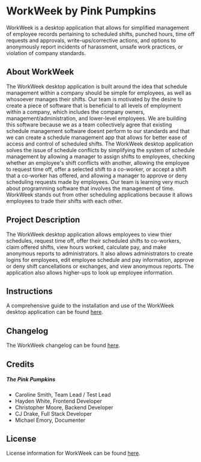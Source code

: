 # WorkWeek by Pink Pumpkins
WorkWeek is a desktop application that allows for simplified management of employee records pertaining to scheduled shifts, punched hours, time off requests and approvals, write-ups/corrective actions, and options to anonymously report incidents of harassment, unsafe work practices, or violation of company standards.

## About WorkWeek
<!--Answers the following questions:
- What was our motivation?
- Why are we building this?
- What problems does it solve?
- What are we learning?
- What makes our project stand out? (include a list features)-->
The WorkWeek desktop application is built around the idea that schedule management within a company should be simple for employees, as well as whosoever manages their shifts.  Our team is motivated by the desire to create a piece of software that is beneficial to all levels of employment within a company, which includes the company owners, management/administration, and lower-level employees.  We are building this software because we as a team collectively agree that existing schedule management software doesnt perform to our standards and that we can create a schedule management app that allows for better ease of access and control of scheduled shifts.  The WorkWeek desktop application solves the issue of schedule conflicts by simplifying the system of schedule management by allowing a manager to assign shifts to employees, checking whether an employee's shift conflicts with another, allowing the employee to request time off, offer a selected shift to a co-worker, or accept a shift that a co-worker has offered, and allowing a manager to approve or deny scheduling requests made by employees.  Our team is learning very much about programming software that involves the management of time.  WorkWeek stands out from other scheduling applications because it allows employees to trade their shifts with each other.

## Project Description
<!--Answers the following questions:
- What does the application do?
- What technology did we use?
- What challenges did we face?
- What do we hope to implement in the future?-->
The WorkWeek desktop application allows employees to view thier schedules, request time off, offer their scheduled shifts to co-workers, claim offered shifts, view hours worked, calculate pay, and make anonymous reports to administrators.  It also allows administrators to create logins for employees, edit employee schedule and pay information, approve or deny shift cancellations or exchanges, and view anonymous reports.  The application also allows higher-ups to look up employee information.

## Instructions
A comprehensive guide to the installation and use of the WorkWeek desktop application can be found [here](docs/instructions/).

## Changelog
The WorkWeek changelog can be found [here](docs/changelog.md).

## Credits
##### The Pink Pumpkins
- Caroline Smith, Team Lead / Test Lead
- Hayden White, Frontend Developer
- Christopher Moore, Backend Developer
- CJ Drake, Full Stack Developer
- Michael Emory, Documenter

## License
License information for WorkWeek can be found [here](docs/license.md).
